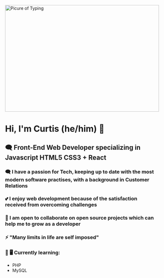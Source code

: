<picture>
 <img alt="Picure of Typing" width="100%" height="350px" src="https://images.unsplash.com/photo-1604818640599-71bda0165d53?ixlib=rb-4.0.3&ixid=MnwxMjA3fDB8MHxzZWFyY2h8MTJ8fGxlZHxlbnwwfHwwfHw%3D&w=1000&q=80">
</picture>

# Hi, I'm Curtis (he/him) 👋

## :left_speech_bubble: Front-End Web Developer specializing in Javascript HTML5 CSS3 + React

### :left_speech_bubble: I have a passion for Tech, keeping up to date with the most modern software practises, with a background in Customer Relations

### :two_hearts: I enjoy web development because of the satisfaction received from overcoming challenges

### :handshake: I am open to collaborate on open source projects which can help me to grow as a developer

### :zap: "Many limits in life are self imposed"

### :memo: :desktop_computer: Currently learning:

- PHP
- MySQL




<!--
**Curt-Dev-Hub/Curt-Dev-Hub** is a ✨ _special_ ✨ repository because its `README.md` (this file) appears on your GitHub profile.

Here are some ideas to get you started:

- 🔭 I’m currently working on ...
- 🌱 I’m currently learning ...
- 👯 I’m looking to collaborate on ...
- 🤔 I’m looking for help with ...
- 💬 Ask me about ...
- 📫 How to reach me: ...
- 😄 Pronouns: ...
- ⚡ Fun fact: ...
-->

